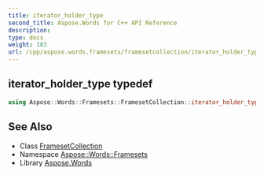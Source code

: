 ```yaml
---
title: iterator_holder_type
second_title: Aspose.Words for C++ API Reference
description: 
type: docs
weight: 183
url: /cpp/aspose.words.framesets/framesetcollection/iterator_holder_type/
---
```

## iterator_holder_type typedef




```cpp
using Aspose::Words::Framesets::FramesetCollection::iterator_holder_type =  System::Collections::Generic::List<System::SharedPtr<Aspose::Words::Framesets::Frameset> >
```

## See Also

* Class [FramesetCollection](../)
* Namespace [Aspose::Words::Framesets](../../)
* Library [Aspose.Words](../../../)
